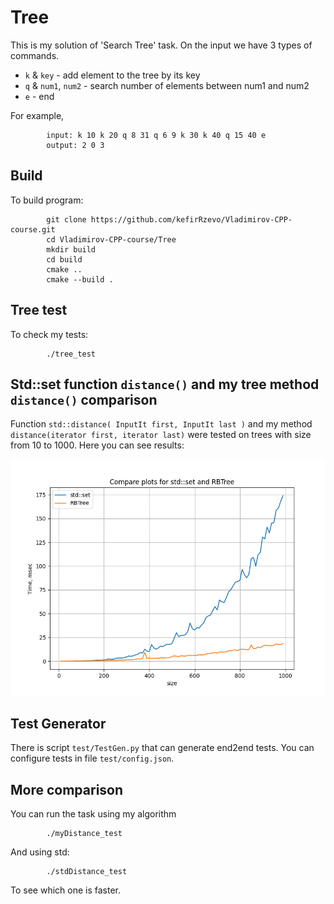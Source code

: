 # Tree
This is my solution of 'Search Tree' task. On the input we have 3 types of commands.

+ `k` & `key` - add element to the tree by its key
+ `q` & `num1`, `num2` - search number of elements between num1 and num2
+ `e` - end

For example, 
```
        input: k 10 k 20 q 8 31 q 6 9 k 30 k 40 q 15 40 e
        output: 2 0 3 
```

## Build
To build program:
```
        git clone https://github.com/kefirRzevo/Vladimirov-CPP-course.git
        cd Vladimirov-CPP-course/Tree
        mkdir build
        cd build
        cmake ..
        cmake --build .
```

## Tree test
To check my tests:
```
        ./tree_test
```

## Std::set function `distance()` and my tree method `distance()` comparison

Function `std::distance( InputIt first, InputIt last )` and my method `distance(iterator first, iterator last)` were tested on trees with size from 10 to 1000. Here you can see results:

![plot](./res/compare.png)

## Test Generator

There is script `test/TestGen.py` that can generate end2end tests. You can configure tests in file `test/config.json`.

## More comparison

You can run the task using my algorithm
```
        ./myDistance_test
```
And using std:
```
        ./stdDistance_test
```
To see which one is faster.